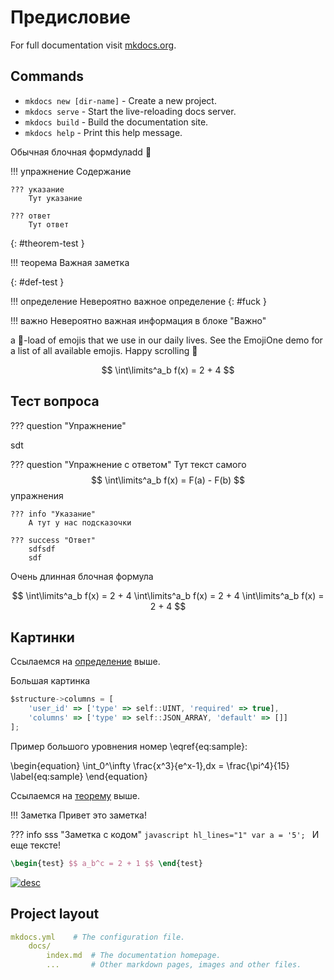 # Предисловие

For full documentation visit [mkdocs.org](https://mkdocs.org).

## Commands

* `mkdocs new [dir-name]` - Create a new project.
* `mkdocs serve` - Start the live-reloading docs server.
* `mkdocs build` - Build the documentation site.
* `mkdocs help` - Print this help message.

Обычная блочная формdулаdd 👹

!!! упражнение
    Содержание
    
    ??? указание
        Тут указание
        
    ??? ответ
        Тут ответ
    
[](){: #theorem-test }
    
!!! теорема
    Важная заметка

[](){: #def-test }

!!! определение
    Невероятно важное определение
    {: #fuck }
    
!!! важно
    Невероятно важная информация в блоке "Важно"
    
 a 💩-load of emojis that we use in our daily lives. See the EmojiOne demo for a list of all available emojis. Happy scrolling 🎉

$$ \int\limits^a_b f(x) = 2 + 4 $$

## Тест вопроса

??? question "Упражнение"
    <div class="conditions">
    sdt
    </div>

??? question "Упражнение с ответом"
    Тут текст
    самого
    $$ \int\limits^a_b f(x) = F(a) - F(b) $$
    упражнения
    
    ??? info "Указание"
        А тут у нас подсказочки
    
    ??? success "Ответ"
        sdfsdf
        sdf

Очень длинная блочная формула

$$ \int\limits^a_b f(x) = 2 + 4 \int\limits^a_b f(x) = 2 + 4 \int\limits^a_b f(x) = 2 + 4 $$

## Картинки

Ссылаемся на [определение](#def-test) выше.

Большая картинка

```javascript
$structure->columns = [
    'user_id' => ['type' => self::UINT, 'required' => true],
    'columns' => ['type' => self::JSON_ARRAY, 'default' => []]
];
```

Пример большого уровнения номер \eqref{eq:sample}:

\begin{equation}
  \int_0^\infty \frac{x^3}{e^x-1}\,dx = \frac{\pi^4}{15}
  \label{eq:sample}
\end{equation}

Ссылаемся на [теорему](#theorem-test) выше.

!!! Заметка
    Привет это заметка!
    
??? info sss "Заметка с кодом"
    ```javascript hl_lines="1"
        var a = '5';
    ```
    И еще тексте!
    
```tex
\begin{test} $$ a_b^c = 2 + 1 $$ \end{test}
```

[![desc](img.jpg)](img.jpg)

## Project layout

```yaml
mkdocs.yml    # The configuration file.
    docs/
        index.md  # The documentation homepage.
        ...       # Other markdown pages, images and other files.
```